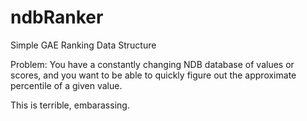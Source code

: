 ndbRanker
=========

Simple GAE Ranking Data Structure

Problem: You have a constantly changing NDB database of values or scores,
and you want to be able to quickly figure out the approximate percentile
of a given value.

This is terrible, embarassing.
